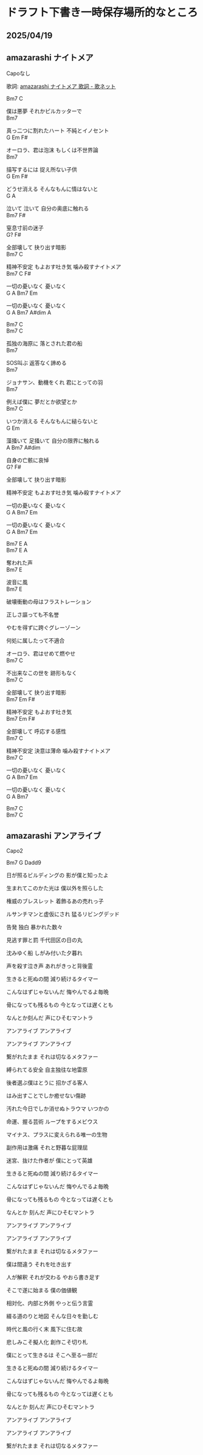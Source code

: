 # ドラフト下書き一時保存場所的なところ

## 2025/04/19

## amazarashi ナイトメア

Capoなし

歌詞: [amazarashi ナイトメア 歌詞 - 歌ネット](https://www.uta-net.com/song/371132/)

Bm7 C

僕は悪夢 それかピルカッターで  
Bm7

真っ二つに割れたハート 不純とイノセント  
G Em F#

オーロラ、君は泡沫 もしくは不世界論  
Bm7

描写するには 捉え所ない子供  
G Em F#

どうせ消える そんなもんに情はないと  
G A

泣いて 泣いて 自分の奥底に触れる  
Bm7 F#

窒息寸前の迷子  
G? F#

全部壊して 抉り出す暗影  
Bm7 C

精神不安定 もよおす吐き気 噛み殺すナイトメア  
Bm7 C F#

一切の憂いなく 憂いなく  
G A Bm7 Em

一切の憂いなく 憂いなく  
G A Bm7 A#dim A

Bm7 C  
Bm7 C

孤独の海原に 落とされた君の船  
Bm7

SOS叫ぶ 返答なく諦める  
Bm7

ジョナサン、動機をくれ 君にとっての羽  
Bm7

例えば僕に 夢だとか欲望とか  
Bm7 C

いつか消える そんなもんに縋らないと  
G Em

藻掻いて 足掻いて 自分の限界に触れる  
A Bm7 A#dim

自身の亡骸に哀悼  
G? F#

全部壊して 抉り出す暗影  

精神不安定 もよおす吐き気 噛み殺すナイトメア  

一切の憂いなく 憂いなく  
G A Bm7 Em

一切の憂いなく 憂いなく  
G A Bm7 Em

Bm7 E A  
Bm7 E A

奪われた声  
Bm7 E

波音に風  
Bm7 E

破壊衝動の母はフラストレーション  

正しさ謳っても不名誉  

やむを得ずに跨ぐグレーゾーン  

何処に属したって不適合  

オーロラ、君はせめて燃やせ  
Bm7 C

不出来なこの世を 跡形もなく  
Bm7 C

全部壊して 抉り出す暗影  
Bm7 Em F#

精神不安定 もよおす吐き気  
Bm7 Em F#

全部壊して 呼応する感性  
Bm7 C

精神不安定 決意は薄命 噛み殺すナイトメア  
Bm7 C

一切の憂いなく 憂いなく  
G A Bm7 Em

一切の憂いなく 憂いなく  
G A Bm7

Bm7 C  
Bm7 C

## amazarashi アンアライブ

Capo2

Bm7 G Dadd9

日が照るビルディングの 影が僕と知ったよ  

生まれてこのかた光は 僕以外を照らした  

権威のブレスレット 着飾るあの売れっ子  

ルサンチマンと虚仮にされ 猛るリビングデッド  

告発 独白 暴かれた数々  

見逃す罪と罰 千代田区の日の丸  

沈みゆく船 しがみ付いた夕暮れ  

声を殺す泣き声 あれがきっと背後霊  

  

生きると死ぬの間 減り続けるタイマー  

こんなはずじゃないんだ 悔やんでるよ毎晩  

骨になっても残るもの 今となっては遅くとも  

なんとか刻んだ 声にひそむマントラ  

アンアライブ アンアライブ  

アンアライブ アンアライブ  

繋がれたまま それは切なるメタファー  

  

縛られてる安全 自主独往な地雷原  

後者選ぶ僕はとうに 招かざる客人  

はみ出すことでしか癒せない傷跡  

汚れた今日でしか消せぬトラウマ いつかの  

命運、握る芸術 ループをするメビウス  

マイナス、プラスに変えられる唯一の生物  

副作用は激痛 それと野暮な屁理屈  

迷宮、抜けた作者が 僕にとって英雄  

  

生きると死ぬの間 減り続けるタイマー  

こんなはずじゃないんだ 悔やんでるよ毎晩  

骨になっても残るもの 今となっては遅くとも  

なんとか 刻んだ 声にひそむマントラ  

アンアライブ アンアライブ  

アンアライブ アンアライブ  

繋がれたまま それは切なるメタファー  

  

僕は間違う それを吐き出す  

人が解釈 それが交わる やおら書き足す  

そこで遂に始まる 僕の価値観  

相対化、内部と外側 やっと伝う言霊  

綴る道のりと地図 そんな日々を勤しむ  

時代と風の行く末 風下に住む故  

悲しみこそ擬人化 創作こそ切り札  

僕にとって生きるは そこへ至る一部だ  

  

生きると死ぬの間 減り続けるタイマー  

こんなはずじゃないんだ 悔やんでるよ毎晩  

骨になっても残るもの 今となっては遅くとも  

なんとか 刻んだ 声にひそむマントラ  

アンアライブ アンアライブ  

アンアライブ アンアライブ  

繋がれたまま それは切なるメタファー
